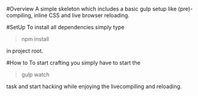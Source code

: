 #Overview
A simple skeleton which includes a basic gulp setup like (pre)-compiling, inline CSS
 and live browser reloading.

#SetUp
To install all dependencies simply type

>npm install

in project root.

#How to
To start crafting you simply have to start the

> gulp watch

task and start hacking while enjoying the livecompiling and reloading.
